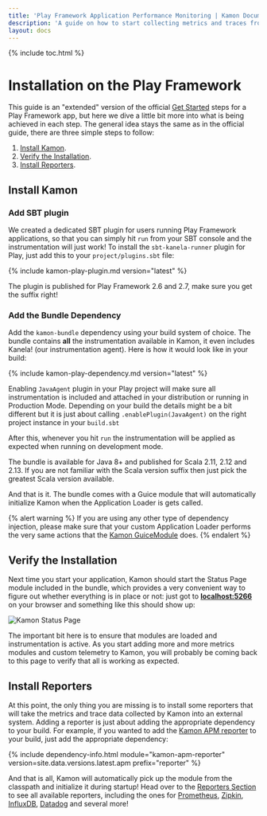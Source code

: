 ```yaml
---
title: 'Play Framework Application Performance Monitoring | Kamon Documentation'
description: 'A guide on how to start collecting metrics and traces from Play Framework Application.'
layout: docs
---
```


{% include toc.html %}

Installation on the Play Framework
==================================

This guide is an "extended" version of the official [Get Started][get-started] steps for a Play Framework app, but here
we dive a little bit more into what is being achieved in each step. The general idea stays the same as in the official
guide, there are three simple steps to follow:

  1. [Install Kamon](#install-kamon).
  2. [Verify the Installation](#verify-the-installation).
  2. [Install Reporters](#install-reporters).


Install Kamon
-------------

### Add SBT plugin

We created a dedicated SBT plugin for users running Play Framework applications, so that you can simply hit `run` from
your SBT console and the instrumentation will just work! To install the `sbt-kanela-runner` plugin for Play, just add
this to your `project/plugins.sbt` file:

{% include kamon-play-plugin.md version="latest" %}

The plugin is published for Play Framework 2.6 and 2.7, make sure you get the suffix right!


### Add the Bundle Dependency

Add the `kamon-bundle` dependency using your build system of choice. The bundle contains **all** the
instrumentation available in Kamon, it even includes Kanela! (our instrumentation agent). Here is how it would look like
in your build:

{% include kamon-play-dependency.md version="latest" %}

Enabling `JavaAgent` plugin in your Play project will make sure all instrumentation is included and attached in your
distribution or running in Production Mode. Depending on your build the details might be a bit different but it is just
about calling `.enablePlugin(JavaAgent)` on the right project instance in your `build.sbt`

After this, whenever you hit
`run` the instrumentation will be applied as expected when running on development mode.

The bundle is available for Java 8+ and published for Scala 2.11, 2.12 and 2.13. If you are not familiar with the Scala
version suffix then just pick the greatest Scala version available.


And that is it. The bundle comes with a Guice module that will automatically initialize Kamon when the Application
Loader is gets called.

{% alert warning %}
If you are using any other type of dependency injection, please make sure that your custom Application Loader performs
the very same actions that the <a href="https://github.com/kamon-io/kamon-play/blob/master/kamon-play/src/main/scala/kamon/instrumentation/play/GuiceModule.scala" target="_blank">Kamon GuiceModule</a> does.
{% endalert %}


Verify the Installation
-----------------------

Next time you start your application, Kamon should start the Status Page module included in the bundle, which provides a
very convenient way to figure out whether everything is in place or not: just got to
<a href="http://localhost:5266/" target="_blank"><strong>localhost:5266</strong></a> on your browser and something like
this should show up:

<img class="img-fluid" src="/assets/img/kamon-status-page.png" alt="Kamon Status Page">

The important bit here is to ensure that modules are loaded and instrumentation is active. As you start adding more and
more metrics modules and custom telemetry to Kamon, you will probably be coming back to this page to verify that all is
working as expected.


Install Reporters
-----------------

At this point, the only thing you are missing is to install some reporters that will take the metrics and trace data
collected by Kamon into an external system. Adding a reporter is just about adding the appropriate dependency to your
build. For example, if you wanted to add the [Kamon APM reporter][apm-reporter] to your build, just add the appropriate dependency:

{% include dependency-info.html module="kamon-apm-reporter" version=site.data.versions.latest.apm prefix="reporter" %}

And that is all, Kamon will automatically pick up the module from the classpath and initialize it during startup! Head
over to the [Reporters Section][reporters] to see all available reporters, including the ones for [Prometheus][prometheus],
[Zipkin][zipkin], [InfluxDB][influxdb], [Datadog][datadog] and several more!


[get-started]: /get-started/
[reporters]: ../../../reporters/
[apm-reporter]: ../../../reporters/apm/
[prometheus]: ../../../reporters/prometheus/
[zipkin]: ../../../reporters/zipkin/
[influxdb]: ../../../reporters/influxdb/
[datadog]: ../../../reporters/datadog/
